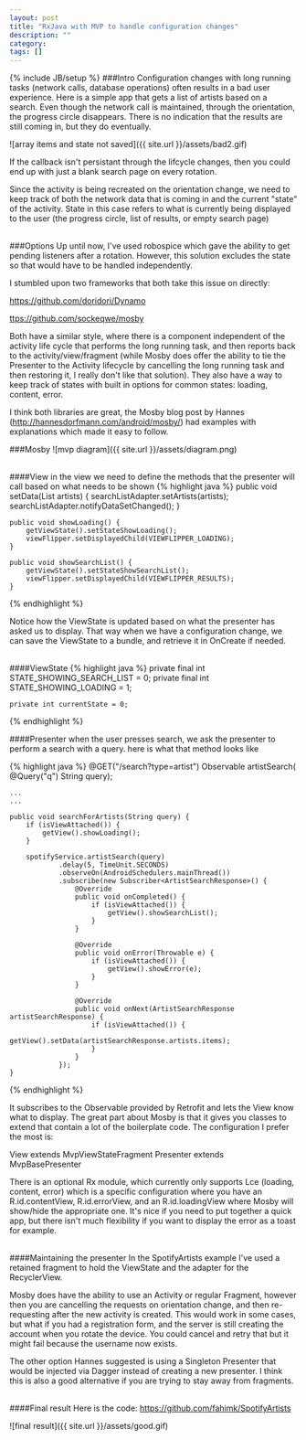 ```yaml
---
layout: post
title: "RxJava with MVP to handle configuration changes"
description: ""
category: 
tags: []
---
```

{% include JB/setup %}
###Intro
Configuration changes with long running tasks (network calls, database operations) often results in a bad user experience. Here is a simple app that gets a list of artists based on a search. Even though the network call is maintained, through the orientation, the progress circle disappears. There is no indication that the results are still coming in, but they do eventually. 

![array items and state not saved]({{ site.url }}/assets/bad2.gif)

If the callback isn't persistant through the lifcycle changes, then you could end up with just a blank search page on every rotation.

Since the activity is being recreated on the orientation change, we need to keep track of both the network data that is coming in and the current "state" of the activity. State in this case refers to what is currently being displayed to the user (the progress circle, list of results, or empty search page)
<br />
<br />

###Options
Up until now, I've used robospice which gave the ability to get pending listeners after a rotation. However, this solution excludes the state so that would have to be handled independently. 

I stumbled upon two frameworks that both take this issue on directly:

<a href="https://github.com/doridori/Dynamo">https://github.com/doridori/Dynamo</a>

<a href="https://github.com/sockeqwe/mosby">ttps://github.com/sockeqwe/mosby</a>

Both have a similar style, where there is a component independent of the activity life cycle that performs the long running task, and then reports back to the activity/view/fragment (while Mosby does offer the ability to tie the Presenter to the Activity lifecycle by cancelling the long running task and then restoring it, I really don't like that solution). They also have a way to keep track of states with built in options for common states: loading, content, error.

I think both libraries are great, the Mosby blog post by Hannes (<a href="http://hannesdorfmann.com/android/mosby/">http://hannesdorfmann.com/android/mosby/</a>) had examples with explanations which made it easy to follow. 


###Mosby
![mvp diagram]({{ site.url }}/assets/diagram.png)
<br />
<br />

####View
in the view we need to define the methods that the presenter will call based on what needs to be shown
{% highlight java %}
    public void setData(List<Artist> artists) {
        searchListAdapter.setArtists(artists);
        searchListAdapter.notifyDataSetChanged();
	}

    
    public void showLoading() {
        getViewState().setStateShowLoading();
        viewFlipper.setDisplayedChild(VIEWFLIPPER_LOADING);
    }

    public void showSearchList() {
        getViewState().setStateShowSearchList();
        viewFlipper.setDisplayedChild(VIEWFLIPPER_RESULTS);
    }
{% endhighlight %}

Notice how the ViewState is updated based on what the presenter has asked us to display. That way when we have a configuration change, we can save the ViewState to a bundle, and retrieve it in OnCreate if needed.
<br />
<br />

####ViewState
{% highlight java %}
    private final int STATE_SHOWING_SEARCH_LIST = 0;
    private final int STATE_SHOWING_LOADING = 1;

    private int currentState = 0;
{% endhighlight %}
<br />

####Presenter
when the user presses search, we ask the presenter to perform a search with a query. here is what that method looks like

{% highlight java %}
    @GET("/search?type=artist")
    Observable<ArtistSearchResponse> artistSearch(
            @Query("q") String query);

    ...
    ...

    public void searchForArtists(String query) {
        if (isViewAttached()) {
            getView().showLoading();
        }

        spotifyService.artistSearch(query)
                .delay(5, TimeUnit.SECONDS)
                .observeOn(AndroidSchedulers.mainThread())
                .subscribe(new Subscriber<ArtistSearchResponse>() {
                    @Override
                    public void onCompleted() {
                        if (isViewAttached()) {
                            getView().showSearchList();
                        }
                    }

                    @Override
                    public void onError(Throwable e) {
                        if (isViewAttached()) {
                            getView().showError(e);
                        }
                    }

                    @Override
                    public void onNext(ArtistSearchResponse artistSearchResponse) {
                        if (isViewAttached()) {
                            getView().setData(artistSearchResponse.artists.items);
                        }
                    }
                });
    }
{% endhighlight %}

It subscribes to the Observable provided by Retrofit and lets the View know what to display. The great part about Mosby is that it gives you classes to extend that contain a lot of the boilerplate code. The configuration I prefer the most is:

View extends MvpViewStateFragment
Presenter extends MvpBasePresenter

There is an optional Rx module, which currently only supports Lce (loading, content, error) which is a specific configuration where you have an R.id.contentView, R.id.errorView, and an R.id.loadingView where Mosby will show/hide the appropriate one. It's nice if you need to put together a quick app, but there isn't much flexibility if you want to display the error as a toast for example.
<br />
<br />

####Maintaining the presenter
In the SpotifyArtists example I've used a retained fragment to hold the ViewState and the adapter for the RecyclerView. 

Mosby does have the ability to use an Activity or regular Fragment, however then you are cancelling the requests on orientation change, and then re-requesting after the new activity is created. This would work in some cases, but what if you had a registration form, and the server is still creating the account when you rotate the device. You could cancel and retry that but it might fail because the username now exists.

The other option Hannes suggested is using a Singleton Presenter that would be injected via Dagger instead of creating a new presenter. I think this is also a good alternative if you are trying to stay away from fragments.
<br />
<br />

####Final result
Here is the code: <a href="https://github.com/fahimk/SpotifyArtists">https://github.com/fahimk/SpotifyArtists</a>

![final result]({{ site.url }}/assets/good.gif)